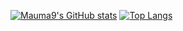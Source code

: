 [![Mauma9's GitHub stats](https://github-readme-stats.vercel.app/api?username=Mauma9&theme=solarized-dark&show_icons=true)](https://github.com/anuraghazra/github-readme-stats)
[![Top Langs](https://github-readme-stats.vercel.app/api/top-langs/?username=Mauma9&layout=donut&theme=solarized-dark&show_icons=true)](https://github.com/anuraghazra/github-readme-stats)
